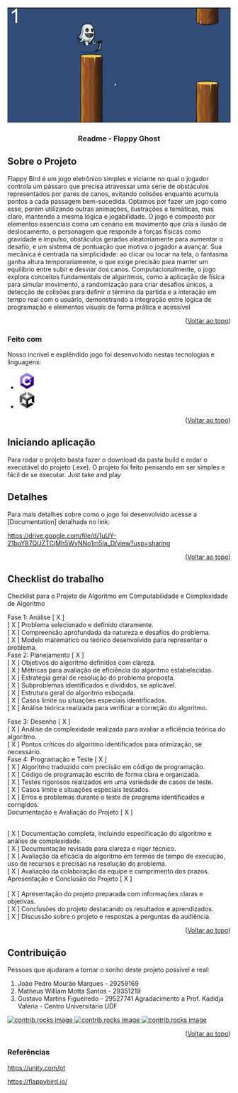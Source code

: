 <!-- Improved compatibility of back to top link: See: https://github.com/othneildrew/Best-README-Template/pull/73 -->
<a id="readme-top"></a>
<!--
*** Thanks for checking out the Best-README-Template. If you have a suggestion
*** that would make this better, please fork the repo and create a pull request
*** or simply open an issue with the tag "enhancement".
*** Don't forget to give the project a star!
*** Thanks again! Now go create something AMAZING! :D
-->



<!-- PROJECT SHIELDS -->
<!--
*** I'm using markdown "reference style" links for readability.
*** Reference links are enclosed in brackets [ ] instead of parentheses ( ).
*** See the bottom of this document for the declaration of the reference variables
*** for contributors-url, forks-url, etc. This is an optional, concise syntax you may use.
*** https://www.markdownguide.org/basic-syntax/#reference-style-links
-->



<!-- PROJECT LOGO -->
<br />
<div align="center">
  <a href="https://github.com/othneildrew/Best-README-Template">
    <img src="./Captura de tela 2024-11-25 203538.png" alt="Logo">
  </a>

  <h3 align="center">Readme - Flappy Ghost</h3>
</div>



<!-- ABOUT THE PROJECT -->
## Sobre o Projeto

Flappy Bird é um jogo eletrônico simples e viciante no qual o jogador controla um pássaro que 
precisa atravessar uma série de obstáculos representados por pares de canos, evitando colisões enquanto 
acumula pontos a cada passagem bem-sucedida. Optamos por fazer um jogo como esse, porém utilizando 
outras animações, ilustrações e temáticas, mas claro, mantendo a mesma lógica e jogabilidade. O jogo é 
composto por elementos essenciais como um cenário em movimento que cria a ilusão de deslocamento, o 
personagem que responde a forças físicas como gravidade e impulso, obstáculos gerados aleatoriamente para 
aumentar o desafio, e um sistema de pontuação que motiva o jogador a avançar. Sua mecânica é centrada na 
simplicidade: ao clicar ou tocar na tela, o fantasma ganha altura temporariamente, o que exige precisão para 
manter um equilíbrio entre subir e desviar dos canos. Computacionalmente, o jogo explora conceitos 
fundamentais de algoritmos, como a aplicação de física para simular movimento, a randomização para criar 
desafios únicos, a detecção de colisões para definir o término da partida e a interação em tempo real com o 
usuário, demonstrando a integração entre lógica de programação e elementos visuais de forma prática e 
acessível

<p align="right">(<a href="#readme-top">Voltar ao topo</a>)</p>



### Feito com

Nosso incrível e explêndido jogo foi desenvolvido nestas tecnologias e linguagens:

* <img src="./178512870-f58e1b32-b738-4949-a566-be513f28d439.png" width="40" height="40">
* <img src="./images.png" width="40" height="40">

<p align="right">(<a href="#readme-top">Voltar ao topo</a>)</p>



<!-- GETTING STARTED -->
## Iniciando aplicação

Para rodar o projeto basta fazer o download da pasta build e rodar o executável do projeto (.exe). O projeto foi feito pensando em ser simples e fácil de se executar. Just take and play

<!-- USAGE EXAMPLES -->
## Detalhes

Para mais detalhes sobre como o jogo foi desenvolvido acesse a [Documentation] detalhada no link:

https://drive.google.com/file/d/1uUY-21boY87QUZTCjMh5WyNNo1m5la_D/view?usp=sharing

<p align="right">(<a href="#readme-top">Voltar ao topo</a>)</p>



<!-- ROADMAP -->
## Checklist do trabalho

Checklist para o Projeto de Algoritmo em Computabilidade e Complexidade de Algoritmo

Fase 1: Análise [ X ] 
<br>
[ X ] Problema selecionado e definido claramente.<br>
[ X ]  Compreensão aprofundada da natureza e desafios do problema.<br>
[ X ] Modelo matemático ou teórico desenvolvido para representar o problema.
<br>
Fase 2: Planejamento [ X ] 
<br>[ X ] Objetivos do algoritmo definidos com clareza.
<br> [ X ] Métricas para avaliação de eficiência do algoritmo estabelecidas.
<br> [ X ] Estratégia geral de resolução do problema proposta.
<br> [ X ] Subproblemas identificados e divididos, se aplicável.
<br> [ X ] Estrutura geral do algoritmo esboçada.
<br> [ X ] Casos limite ou situações especiais identificados.
<br> [ X ] Análise teórica realizada para verificar a correção do algoritmo.

Fase 3: Desenho [ X ] 
<br> [ X ] Análise de complexidade realizada para avaliar a eficiência teórica do algoritmo.
<br> [ X ] Pontos críticos do algoritmo identificados para otimização, se necessário.
<br>Fase 4: Programação e Teste [ X ] 
<br>
[ X ] Algoritmo traduzido com precisão em código de programação.<br>
[ X ] Código de programação escrito de forma clara e organizada.<br>
[ X ]  Testes rigorosos realizados em uma variedade de casos de teste.<br>
[ X ] Casos limite e situações especiais testados.<br>
[ X ] Erros e problemas durante o teste de programa identificados e corrigidos.
<br>Documentação e Avaliação do Projeto [ X ] 

<br> [ X ] Documentação completa, incluindo especificação do algoritmo e análise de complexidade.
<br> [ X ] Documentação revisada para clareza e rigor técnico.
<br> [ X ] Avaliação da eficácia do algoritmo em termos de tempo de execução, uso de recursos e precisão na resolução do problema.
<br> [ X ] Avaliação da colaboração da equipe e cumprimento dos prazos.
Apresentação e Conclusão do Projeto [ X ] 
<br>
<br>[ X ] Apresentação do projeto preparada com informações claras e objetivas.<br>
[ X ] Conclusões do projeto destacando os resultados e aprendizados.<br>
[ X ] Discussão sobre o projeto e respostas a perguntas da audiência.
<p align="right">(<a href="#readme-top">Voltar ao topo</a>)</p>



<!-- CONTRIBUTING -->
## Contribuição

Pessoas que ajudaram a tornar o sonho deste projeto possível e real:

1. João Pedro Mourão Marques - 29259169
2. Matheus William Motta Santos - 29351219
3. Gustavo Martins Figueiredo - 29527741
Agradacimento a Prof. Kadidja Valeria - Centro Universitário UDF



<a href="https://github.com/GustaM0?tab=following">
  <img src="https://avatars.githubusercontent.com/u/169943962?v=4" alt="contrib.rocks image"  width="80" height="80" />
</a>

<a href="https://github.com/JoaoP3droMM">
  <img src="https://avatars.githubusercontent.com/u/105229253?v=4" alt="contrib.rocks image"  width="80" height="80" />
</a>

<a href="https://github.com/MWILLITT">
  <img src="https://avatars.githubusercontent.com/u/103945425?v=4" alt="contrib.rocks image"  width="80" height="80"/>
</a>

<p align="right">(<a href="#readme-top">Voltar ao topo</a>)</p>


### Referências

https://unity.com/pt

https://flappybird.io/


<!-- MARKDOWN LINKS & IMAGES -->
<!-- https://www.markdownguide.org/basic-syntax/#reference-style-links -->
[contributors-shield]: https://img.shields.io/github/contributors/othneildrew/Best-README-Template.svg?style=for-the-badge
[contributors-url]: https://github.com/othneildrew/Best-README-Template/graphs/contributors
[forks-shield]: https://img.shields.io/github/forks/othneildrew/Best-README-Template.svg?style=for-the-badge
[forks-url]: https://github.com/othneildrew/Best-README-Template/network/members
[stars-shield]: https://img.shields.io/github/stars/othneildrew/Best-README-Template.svg?style=for-the-badge
[stars-url]: https://github.com/othneildrew/Best-README-Template/stargazers
[issues-shield]: https://img.shields.io/github/issues/othneildrew/Best-README-Template.svg?style=for-the-badge
[issues-url]: https://github.com/othneildrew/Best-README-Template/issues
[license-shield]: https://img.shields.io/github/license/othneildrew/Best-README-Template.svg?style=for-the-badge
[license-url]: https://github.com/othneildrew/Best-README-Template/blob/master/LICENSE.txt
[linkedin-shield]: https://img.shields.io/badge/-LinkedIn-black.svg?style=for-the-badge&logo=linkedin&colorB=555
[linkedin-url]: https://linkedin.com/in/othneildrew
[product-screenshot]: images/screenshot.png
[Next.js]: https://img.shields.io/badge/next.js-000000?style=for-the-badge&logo=nextdotjs&logoColor=white
[Next-url]: https://nextjs.org/
[React.js]: https://img.shields.io/badge/React-20232A?style=for-the-badge&logo=react&logoColor=61DAFB
[React-url]: https://reactjs.org/
[Vue.js]: https://img.shields.io/badge/Vue.js-35495E?style=for-the-badge&logo=vuedotjs&logoColor=4FC08D
[Vue-url]: https://vuejs.org/
[Angular.io]: https://img.shields.io/badge/Angular-DD0031?style=for-the-badge&logo=angular&logoColor=white
[Angular-url]: https://angular.io/
[Svelte.dev]: https://img.shields.io/badge/Svelte-4A4A55?style=for-the-badge&logo=svelte&logoColor=FF3E00
[Svelte-url]: https://svelte.dev/
[Laravel.com]: https://img.shields.io/badge/Laravel-FF2D20?style=for-the-badge&logo=laravel&logoColor=white
[Laravel-url]: https://laravel.com
[Bootstrap.com]: https://img.shields.io/badge/Bootstrap-563D7C?style=for-the-badge&logo=bootstrap&logoColor=white
[Bootstrap-url]: https://getbootstrap.com
[JQuery.com]: https://img.shields.io/badge/jQuery-0769AD?style=for-the-badge&logo=jquery&logoColor=white
[JQuery-url]: https://jquery.com 
